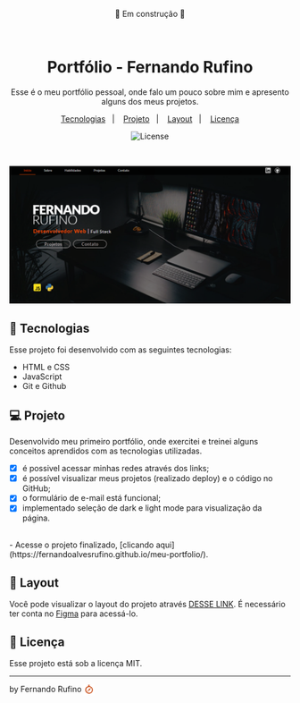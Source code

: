 <p align="center"> 🚧 Em construção 🚧 </p>
<br>

<h1 align="center"> Portfólio - Fernando Rufino </h1>

<p align="center">
Esse é o meu portfólio pessoal, onde falo um pouco sobre mim e apresento alguns dos meus projetos.
</p>

<p align="center">
  <a href="#-tecnologias">Tecnologias</a>&nbsp;&nbsp;&nbsp;|&nbsp;&nbsp;&nbsp;
  <a href="#-projeto">Projeto</a>&nbsp;&nbsp;&nbsp;|&nbsp;&nbsp;&nbsp;
  <a href="#-layout">Layout</a>&nbsp;&nbsp;&nbsp;|&nbsp;&nbsp;&nbsp;
  <a href="#memo-licença">Licença</a>
</p>

<p align="center">
  <img alt="License" src="https://img.shields.io/static/v1?label=license&message=MIT&color=49AA26&labelColor=000000">
</p>

<br>

<p align="center">
  <img alt="home do meu projeto" src="./img/portfolio-image-home.png">
</p>

## 🚀 Tecnologias

Esse projeto foi desenvolvido com as seguintes tecnologias:

- HTML e CSS
- JavaScript 
- Git e Github

## 💻 Projeto

Desenvolvido meu primeiro portfólio, onde exercitei e treinei alguns conceitos aprendidos com as tecnologias utilizadas. 

- [x] é possivel acessar minhas redes através dos links;
- [x] é possível visualizar meus projetos (realizado deploy) e o código no GitHub;
- [x] o formulário de e-mail está funcional;
- [x] implementado seleção de dark e light mode para visualização da página.
<br>
- Acesse o projeto finalizado, [clicando aqui](https://fernandoalvesrufino.github.io/meu-portfolio/).


## 🔖 Layout

Você pode visualizar o layout do projeto através [DESSE LINK](https://www.figma.com/file/LOmPDxQYg0uubbhVuhCP0v/Portf%C3%B3lio---FR---README?t=J5d0KF5hSEXZlZbK-0). É necessário ter conta no [Figma](https://figma.com) para acessá-lo.

## :memo: Licença

Esse projeto está sob a licença MIT.

---

by Fernando Rufino <img src="./img/bussola.svg" alt="" width="20rem" align="center">
